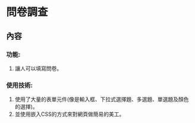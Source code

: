 # 問卷調查

## 內容
### 功能:
1. 讓人可以填寫問卷。
### 使用技術:
1. 使用了大量的表單元件(像是輸入框、下拉式選擇題、多選題、單選題及顏色的選擇)。
2. 並使用嵌入CSS的方式來對網頁做簡易的美工。
